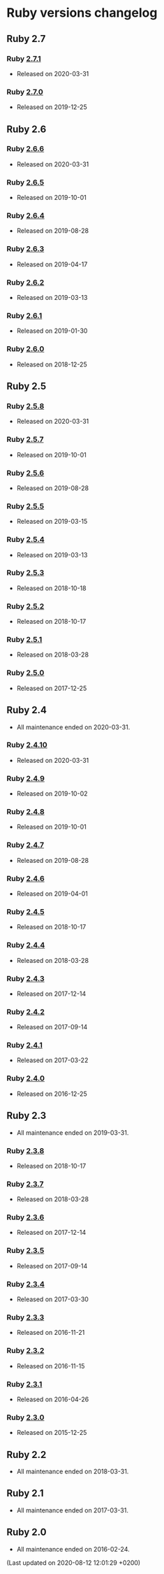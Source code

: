 # Ruby versions changelog



## Ruby 2.7



### Ruby [2.7.1](https://www.ruby-lang.org/en/news/2020/03/31/ruby-2-7-1-released/)

- Released on 2020-03-31
  
### Ruby [2.7.0](https://www.ruby-lang.org/en/news/2019/12/25/ruby-2-7-0-released/)

- Released on 2019-12-25
  


## Ruby 2.6



### Ruby [2.6.6](https://www.ruby-lang.org/en/news/2020/03/31/ruby-2-6-6-released/)

- Released on 2020-03-31
  
### Ruby [2.6.5](https://www.ruby-lang.org/en/news/2019/10/01/ruby-2-6-5-released/)

- Released on 2019-10-01
  
### Ruby [2.6.4](https://www.ruby-lang.org/en/news/2019/08/28/ruby-2-6-4-released/)

- Released on 2019-08-28
  
### Ruby [2.6.3](https://www.ruby-lang.org/en/news/2019/04/17/ruby-2-6-3-released/)

- Released on 2019-04-17
  
### Ruby [2.6.2](https://www.ruby-lang.org/en/news/2019/03/13/ruby-2-6-2-released/)

- Released on 2019-03-13
  
### Ruby [2.6.1](https://www.ruby-lang.org/en/news/2019/01/30/ruby-2-6-1-released/)

- Released on 2019-01-30
  
### Ruby [2.6.0](https://www.ruby-lang.org/en/news/2018/12/25/ruby-2-6-0-released/)

- Released on 2018-12-25
  


## Ruby 2.5



### Ruby [2.5.8](https://www.ruby-lang.org/en/news/2020/03/31/ruby-2-5-8-released/)

- Released on 2020-03-31
  
### Ruby [2.5.7](https://www.ruby-lang.org/en/news/2019/10/01/ruby-2-5-7-released/)

- Released on 2019-10-01
  
### Ruby [2.5.6](https://www.ruby-lang.org/en/news/2019/08/28/ruby-2-5-6-released/)

- Released on 2019-08-28
  
### Ruby [2.5.5](https://www.ruby-lang.org/en/news/2019/03/15/ruby-2-5-5-released/)

- Released on 2019-03-15
  
### Ruby [2.5.4](https://www.ruby-lang.org/en/news/2019/03/13/ruby-2-5-4-released/)

- Released on 2019-03-13
  
### Ruby [2.5.3](https://www.ruby-lang.org/en/news/2018/10/18/ruby-2-5-3-released/)

- Released on 2018-10-18
  
### Ruby [2.5.2](https://www.ruby-lang.org/en/news/2018/10/17/ruby-2-5-2-released/)

- Released on 2018-10-17
  
### Ruby [2.5.1](https://www.ruby-lang.org/en/news/2018/03/28/ruby-2-5-1-released/)

- Released on 2018-03-28
  
### Ruby [2.5.0](https://www.ruby-lang.org/en/news/2017/12/25/ruby-2-5-0-released/)

- Released on 2017-12-25
  


## Ruby 2.4


- All maintenance ended on 2020-03-31.
  

### Ruby [2.4.10](https://www.ruby-lang.org/en/news/2020/03/31/ruby-2-4-10-released/)

- Released on 2020-03-31
  
### Ruby [2.4.9](https://www.ruby-lang.org/en/news/2019/10/02/ruby-2-4-9-released/)

- Released on 2019-10-02
  
### Ruby [2.4.8](https://www.ruby-lang.org/en/news/2019/10/01/ruby-2-4-8-released/)

- Released on 2019-10-01
  
### Ruby [2.4.7](https://www.ruby-lang.org/en/news/2019/08/28/ruby-2-4-7-released/)

- Released on 2019-08-28
  
### Ruby [2.4.6](https://www.ruby-lang.org/en/news/2019/04/01/ruby-2-4-6-released/)

- Released on 2019-04-01
  
### Ruby [2.4.5](https://www.ruby-lang.org/en/news/2018/10/17/ruby-2-4-5-released/)

- Released on 2018-10-17
  
### Ruby [2.4.4](https://www.ruby-lang.org/en/news/2018/03/28/ruby-2-4-4-released/)

- Released on 2018-03-28
  
### Ruby [2.4.3](https://www.ruby-lang.org/en/news/2017/12/14/ruby-2-4-3-released/)

- Released on 2017-12-14
  
### Ruby [2.4.2](https://www.ruby-lang.org/en/news/2017/09/14/ruby-2-4-2-released/)

- Released on 2017-09-14
  
### Ruby [2.4.1](https://www.ruby-lang.org/en/news/2017/03/22/ruby-2-4-1-released/)

- Released on 2017-03-22
  
### Ruby [2.4.0](https://www.ruby-lang.org/en/news/2016/12/25/ruby-2-4-0-released/)

- Released on 2016-12-25
  


## Ruby 2.3


- All maintenance ended on 2019-03-31.
  

### Ruby [2.3.8](https://www.ruby-lang.org/en/news/2018/10/17/ruby-2-3-8-released/)

- Released on 2018-10-17
  
### Ruby [2.3.7](https://www.ruby-lang.org/en/news/2018/03/28/ruby-2-3-7-released/)

- Released on 2018-03-28
  
### Ruby [2.3.6](https://www.ruby-lang.org/en/news/2017/12/14/ruby-2-3-6-released/)

- Released on 2017-12-14
  
### Ruby [2.3.5](https://www.ruby-lang.org/en/news/2017/09/14/ruby-2-3-5-released/)

- Released on 2017-09-14
  
### Ruby [2.3.4](https://www.ruby-lang.org/en/news/2017/03/30/ruby-2-3-4-released/)

- Released on 2017-03-30
  
### Ruby [2.3.3](https://www.ruby-lang.org/en/news/2016/11/21/ruby-2-3-3-released/)

- Released on 2016-11-21
  
### Ruby [2.3.2](https://www.ruby-lang.org/en/news/2016/11/15/ruby-2-3-2-released/)

- Released on 2016-11-15
  
### Ruby [2.3.1](https://www.ruby-lang.org/en/news/2016/04/26/ruby-2-3-1-released/)

- Released on 2016-04-26
  
### Ruby [2.3.0](https://www.ruby-lang.org/en/news/2015/12/25/ruby-2-3-0-released/)

- Released on 2015-12-25
  


## Ruby 2.2


- All maintenance ended on 2018-03-31.
  



## Ruby 2.1


- All maintenance ended on 2017-03-31.
  



## Ruby 2.0


- All maintenance ended on 2016-02-24.
  


(Last updated on 2020-08-12 12:01:29 +0200)
